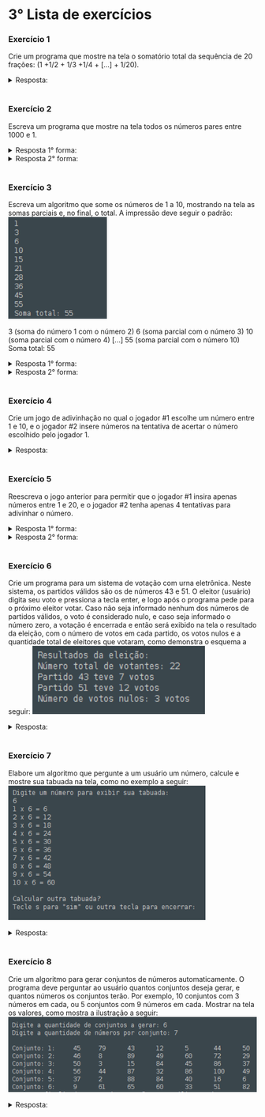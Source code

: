 # 3° Lista de exercícios

### Exercício 1
Crie um programa que mostre na tela o somatório total da sequência de 20 frações:
(1 +1/2 + 1/3 +1/4 + [...] + 1/20).
<details>
<summary>Resposta:</summary>

```c
programa
{	
	//Incluindo biblioteca para arredondar o resoltado da soma.
	inclua biblioteca Matematica --> m

	//Criando variáveis.
	const real numerador = 1.0
	real denominador
	real soma = 0.0
	real arredonda
	
	funcao inicio()
	{
		//Criando lopping para gerar as frações.
		para(denominador = 1.0; denominador <= 20.0; denominador++){
			soma += numerador/ denominador
		}

		//Usando função da lib Matemática para arredondar o resultado. 
		arredonda = m.arredondar(soma, 2)

		//Escrevendo resultado na tela.
		escreva("Somatório das frações: " + arredonda, "\n")
	}
}
```
</details>
<br/>

### Exercício 2
Escreva um programa que mostre na tela todos os números pares entre 1000 e 1.
<details>
<summary>Resposta 1° forma:</summary>

```c
programa
{
	inteiro num 
	funcao inicio()
	
	{
		para (num = 1000; num >= 1; num --){
			se(num % 2 ==0){
				escreva (num,"\n")
			}
		}
	}
}
```
</details>
<details>
<summary>Resposta 2° forma:</summary>

```c
programa
{
	//Criando variável e atribuindo valor de 1000
	inteiro num = 1000
	
	funcao inicio()
	{
		enquanto (num > 0){
			//Imprimindo os números na tela
			escreva(num, "\n")

			//Colocando regra para ir número par em par
			num-= 2
		}
	}
}
```
</details>
<br/>

### Exercício 3
Escreva um algoritmo que some os números de 1 a 10, mostrando na tela as somas
parciais e, no final, o total. A impressão deve seguir o padrão:
<img src="/Lista%20de%20exercicios/Lista%2003/img/1.png" width=200px>

3 (soma do número 1 com o número 2)
6 (soma parcial com o número 3)
10 (soma parcial com o número 4)
[...]
55 (soma parcial com o número 10)
Soma total: 55
<details>
<summary>Resposta 1° forma:</summary>

```c
programa
{	
	//Criando variaveis
	inteiro soma_total = 0 
	inteiro seq_num
	
	funcao inicio()
	{
		//Looping para gerar os números e executar a soma
		para(seq_num = 1; seq_num <= 10; seq_num++){
			soma_total = soma_total + seq_num //Comando "seq_num" a valor total a cada interação
			escreva(soma_total, "\n") //Escrevendo parciais das somas a cada passada no looping
		}
		//Mostrando resultado final na tela
		escreva("\nA soma total dos números é: ",soma_total,"\n") 
	}
}
```
</details>
<details>
<summary>Resposta 2° forma:</summary>

```c
programa
{
	//Criando variáveis
	inteiro num, total = 0
	
	funcao inicio()
	{
		//Criando looping para gerar e somar os números.
		para(num = 1; num <=10; num++){

			//"num" somando com "total" a cada rodada. 
			total += num

			//Mostrando na tela a parcial da soma.
			escreva(total + "\n")
		}

		//escrevendo o resultado de "total" após a soma de "num"s no looping
		escreva("\nA soma total dos números é: " + total + "\n")
	}
}
```
</details>
<br/>

### Exercício 4
Crie um jogo de adivinhação no qual o jogador #1 escolhe um número entre 1 e 10,
e o jogador #2 insere números na tentativa de acertar o número escolhido pelo
jogador 1.
<details>
<summary>Resposta:</summary>

```c
programa
{
	//Criando variáveis
	inteiro num, advinha
	inteiro tentativas = 0 //Atribuindo valor inicial para a variável "tentativas".
	
	funcao inicio()
	{
		//Solicitando dados ao 1 jogador
		escreva("Player#1, digite um número: ")
		leia(num)
		limpa()
		
		enquanto(verdadeiro){
			escreva("Player#2, Qual é o número que o Player#1 digitou: ")
			leia(advinha)
			tentativas++
			se(advinha == num){
				escreva("\nVocê  acertou.  O número digitado foi: ", num, "\n")
				escreva("Você usou: ", tentativas, " tentativa(s). \n")
				pare
			}
			escreva("Champz, Você errou ! ")
		}
	}
}
```
</details>
<br/>

### Exercício 5

Reescreva o jogo anterior para permitir que o jogador #1 insira apenas números
entre 1 e 20, e o jogador #2 tenha apenas 4 tentativas para adivinhar o número.
<details>
<summary>Resposta 1° forma:</summary>

```c
programa
{
	//Criando variáveis	
	inteiro num, advinha, num_t = 4
	inteiro num_tentativas = 0 //Atribuindo valor inicial para a variável "num_tentativas".
	
	funcao inicio()
	{
		//Criando looping para limitar o número do jogador1 entre 1 e 20.
		enquanto(verdadeiro){
			
			//Pedindo dados parao jogador1.
			escreva("Player1, digite um numero entre 1 e 20: ")
			leia(num)

			//Condição para manter o looping (no caso do usuário digitar número maior que 20.
			se((num < 1) ou (num > 20)){
				escreva("\nOpção inválida ! O número digitado deve estar entre 1 e 20.\n")
			}
			
			//Condição paralela caso digite número entre 1 e 20.
			senao{
				pare
				
			}
		}
		
		//limpando os números e avisos da tela 
		limpa()

		//Looging para limitar o número de tentativas em 4.
		enquanto (num_tentativas < 4){
			escreva("Jogador2, Você tem: ", num_t, " para acertar o número do Jogador1.\n")
			escreva("Digite o número que acha que é o do Jogador1: ")
			leia(advinha)
			num_t--
			num_tentativas++
			se(advinha ==num){
				escreva("\nVoce acertou em: ", num_tentativas, " tentativa(s) !")
				pare
			}
			senao se (num_t == 0){
				escreva("\nGame over ! Você chegou ao número total de tentativas.\n")
			}
			escreva("\nVocê errou !\n")
		}
	}
}
```
</details>
<details>
<summary>Resposta 2° forma:</summary>

```c
programa
{
	
//Criando variáveis	
	inteiro num, advinha, num_t = 1
	inteiro num_tentativas = 3 //Atribuindo valor inicial para a variável "num_tentativas".
	
	funcao inicio()
	{
		//Criando looping para limitar o número do jogador1 entre 1 e 20.
		enquanto(verdadeiro){
			
			//Pedindo dados parao jogador1.
			escreva("Player1, digite um numero entre 1 e 20: ")
			leia(num)

			//condição para o número digitado ser válido
			se((num >= 1) e (num <= 20)){
				pare
			}
			
			//Condição caso o número digitado não seja válido
			senao{
				escreva("\nOpção inválida ! O número digitado deve estar entre 1 e 20.\n")
			}
		}
		
		//limpando os números e avisos da tela 
		limpa()

		//Looging para limitar o número de tentativas em 4.
		enquanto (num_t < 4){
			escreva("Você esta na: ", num_t, "° tentativa. Faltam mais ",num_tentativas,".\n")
			escreva("Digite o número que acha que é o do Jogador1: ")
			leia(advinha)
			num_t++
			num_tentativas--

			//Condição erre o número
			se(advinha != num){
				escreva("\nVocê errou.\n")
				
				//Contracondição caso erre a advinhação 4 vezes
				se(num_tentativas == 0){
					escreva("\nGame over ! Você não conseguiu adivinhar nas 4 tentativas.\n")
				}
			}

			//contracondição para caso acerte
			senao se(num_t == 0){
				escreva("\nVocê acertou com: ",num_t, "\n")
				pare
			}
			
		}
		
		//Escrevendo na tela o fim do jogo
		escreva("Fim do jogo\n")
	}
}
```
</details>
<br/>

### Exercício 6
Crie um programa para um sistema de votação com urna eletrônica. Neste sistema, os partidos válidos são os de números 43 e 51. O eleitor (usuário) digita seu voto e pressiona a tecla enter, e logo após o programa pede para o próximo eleitor votar. Caso não seja informado nenhum dos números de partidos válidos, o voto é considerado nulo, e caso seja informado o número zero, a votação é encerrada e então será exibido na tela o resultado da eleição, com o número de votos em cada partido, os votos nulos e a quantidade total de eleitores que votaram, como demonstra o esquema a seguir:
<img src="/Lista%20de%20exercicios/Lista%2003/img/2.png" width=350px>
<details>
<summary>Resposta:</summary>

```c
programa
{
	//Criando variáveis
	inteiro num_tab, i, result
	caracter s, n
	
	funcao inicio()
	{
		//Pedindo número para montar taboada (E excluindo opções de números maiores que 9 e números negativos)
		enquanto(verdadeiro){
			escreva("Digite um número entre 1 e 9 para visualizar a a taboada ou zero para encerrar o programa: ")
			leia(num_tab)
			se((num_tab > 0) e num_tab <= 9){
				//Limpando taboadas anteriores
				limpa()

				//Exibindo mensagem da formação da taboada
				escreva("A taboada de: ", num_tab, " é:\n")
				
				//Gerando a taboada do número digitado no passo acima.
				para(i = 0; i <= 10; i++){
				result = num_tab * i 
				escreva(num_tab, " x ", i, " = ",result, "\n") 
				}
			}
			senao se (num_tab == 0){
				limpa()
				escreva("Bye ! Até a proxima e obrigado por usar a nossa calculadora.\n") 
				pare
			}
			senao{
				limpa()
				escreva(num_tab, " é uma opção invalida\n")
			}
			escreva("\n")
			
		}	
	}
}
```
</details>
<br/>

### Exercício 7
Elabore um algoritmo que pergunte a um usuário um número, calcule e mostre sua
tabuada na tela, como no exemplo a seguir:
<img src="/Lista%20de%20exercicios/Lista%2003/img/3.png" width=400px>
<details>
<summary>Resposta:</summary>

```c
programa
{
	//Criando variáveis
	inteiro num_tab, i, result
	caracter s, n
	
	funcao inicio()
	{
		//Pedindo número para montar taboada (E excluindo opções de números maiores que 9 e números negativos)
		enquanto(verdadeiro){
			escreva("Digite um número entre 1 e 9 para visualizar a a taboada ou zero para encerrar o programa: ")
			leia(num_tab)
			se((num_tab > 0) e num_tab <= 9){
				//Limpando taboadas anteriores
				limpa()

				//Exibindo mensagem da formação da taboada
				escreva("A taboada de: ", num_tab, " é:\n")
				
				//Gerando a taboada do número digitado no passo acima.
				para(i = 0; i <= 10; i++){
				result = num_tab * i 
				escreva(num_tab, " x ", i, " = ",result, "\n") 
				}
			}
			senao se (num_tab == 0){
				limpa()
				escreva("Bye ! Até a proxima e obrigado por usar a nossa calculadora.\n") 
				pare
			}
			senao{
				limpa()
				escreva(num_tab, " é uma opção invalida\n")
			}
			escreva("\n")
			
		}	
	}
}
```
</details>
<br/>

### Exercício 8
Crie um algoritmo para gerar conjuntos de números automaticamente. O programa deve perguntar ao usuário quantos conjuntos deseja gerar, e quantos números os conjuntos terão. Por exemplo, 10 conjuntos com 3 números em cada, ou 5 conjuntos com 9 números em cada. Mostrar na tela os valores, como mostra a ilustração a seguir:
<img src="/Lista%20de%20exercicios/Lista%2003/img/4.png" width=650px>
<details>
<summary>Resposta:</summary>

```c
programa
{
	//incluindo bibliotecas para gerar números aleatórios
	inclua biblioteca Util --> u

	//Criando variáveis
	inteiro i , j,  quant_conj, quant_num, gera_num

	
	funcao inicio()
	{
		//Criando laçõs para pedir numero de conjuntos e numero de numeros em cada conjunto.
		enquanto(verdadeiro){
			escreva("Digite o número de conjuntos que deseja: ")
			leia(quant_conj)
			escreva("Digite o número de números em cada conjunto: ")
			leia(quant_num)
			
			//Condição para sair do looping.
			se((quant_conj >= 1) e (quant_num >= 1)){
				limpa() //Limpando dados antes de apresentar n° de conjuntos e quantidade de números
				escreva("A quantidade de conjuntos escolhida é: ", quant_conj, ". \n")
				escreva("A quantidade de números em cada conjunto é: ", quant_num, ". \n")
				pare
			}
			
			//Condição caso digite zero no conjunto de números ou na quantidade de números.
			senao{
				limpa()//Limpando dados na tela antesde mostrar o erro
				escreva("Desculpe, mas algo foi digitado errado.\n")
				escreva("Lembrando, a quantidade de conjuntos não pode ser zero.\n")
				escreva("Lembrando, a quantidade de números não pode ser zero.\n") 
			}
			
			//Espaço no final de cada ciclo.
			escreva("\n")
		}

		//Criando looping para gerar conjuntos de números
		para (i = 1; i <= quant_conj; i ++){ //Lopping para gerar cada conjunto.
			escreva("Conjunto ", i, ":\t ")
			 para(j = 1; j <= quant_num; j++){ //Lopping para gerar números nos conjuntos
			 	gera_num = u.sorteia(1,100)
			 	escreva(gera_num,"\t")
			 }
			 escreva("\n")
		}
	}
}
```
</details>
<br/>